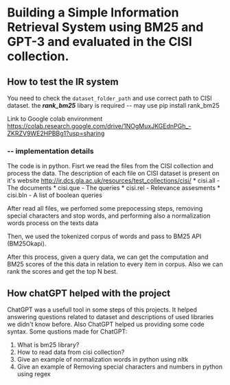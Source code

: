 # Building a Simple Information Retrieval System using BM25 and GPT-3 and evaluated in the CISI collection.


## How to test the IR system
You need to check the `dataset_folder_path` and use correct path to CISI dataset.
the  ***rank_bm25*** libary is required 
 -- may use pip install rank_bm25

Link to Google colab environment <https://colab.research.google.com/drive/1NOgMuxJKGEdnPGh_-ZKRZV9WE2HPBBg1?usp=sharing>
 
### -- implementation details
The code is in python.
Fisrt we read the files from the CISI collection and process the data. The description of each file on CISI dataset is present on it's website <http://ir.dcs.gla.ac.uk/resources/test_collections/cisi/>
    * cisi.all - The documents
    * cisi.que - The queries
    * cisi.rel - Relevance assesments
    * cisi.bln - A list of boolean queries
    
After read all files, we perfomed some prepocessing steps, removing special characters and stop words, and performing also a normalization words process on the texts data

Then, we used the tokenized corpus of words and pass to BM25 API (BM25Okapi).

After this process, given a query data, we can get the computation and BM25 scores of the this data in relation to every item in corpus. Also we can rank the scores and get the top N best.


## How chatGPT helped with the project
ChatGPT was a usefull tool in some steps of this projects. It helped answering questions related to dataset and descriptions of used libraries we didn't know before. Also ChatGPT helped us providing some code syntax.
Some qustions made for ChatGPT:
1. What is bm25 library?
2. How to read data from cisi collection?
3. Give an example of normalization words in python using nltk
4. Give an example of Removing special characters  and numbers in python using regex